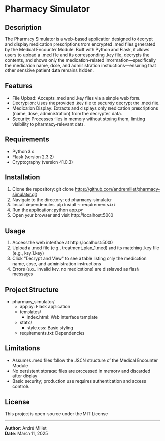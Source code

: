 # Pharmacy Simulator

## Description

The Pharmacy Simulator is a web-based application designed to decrypt and display medication prescriptions from encrypted .med files generated by the Medical Encounter Module. Built with Python and Flask, it allows users to upload a .med file and its corresponding .key file, decrypts the contents, and shows only the medication-related information—specifically the medication name, dose, and administration instructions—ensuring that other sensitive patient data remains hidden.

## Features

- File Upload: Accepts .med and .key files via a simple web form.
- Decryption: Uses the provided .key file to securely decrypt the .med file.
- Medication Display: Extracts and displays only medication prescriptions (name, dose, administration) from the decrypted data.
- Security: Processes files in memory without storing them, limiting visibility to pharmacy-relevant data.

## Requirements

- Python 3.x
- Flask (version 2.3.2)
- Cryptography (version 41.0.3)

## Installation

1. Clone the repository: git clone https://github.com/andremillet/pharmacy-simulator.git
2. Navigate to the directory: cd pharmacy-simulator
3. Install dependencies: pip install -r requirements.txt
4. Run the application: python app.py
5. Open your browser and visit http://localhost:5000

## Usage

1. Access the web interface at http://localhost:5000
2. Upload a .med file (e.g., treatment_plan_1.med) and its matching .key file (e.g., key_1.key)
3. Click "Decrypt and View" to see a table listing only the medication name, dose, and administration instructions
4. Errors (e.g., invalid key, no medications) are displayed as flash messages

## Project Structure

- pharmacy_simulator/
  - app.py: Flask application
  - templates/
    - index.html: Web interface template
  - static/
    - style.css: Basic styling
  - requirements.txt: Dependencies

## Limitations

- Assumes .med files follow the JSON structure of the Medical Encounter Module
- No persistent storage; files are processed in memory and discarded after display
- Basic security; production use requires authentication and access controls

## License

This project is open-source under the MIT License

---

**Author**: André Millet  
**Date**: March 11, 2025
